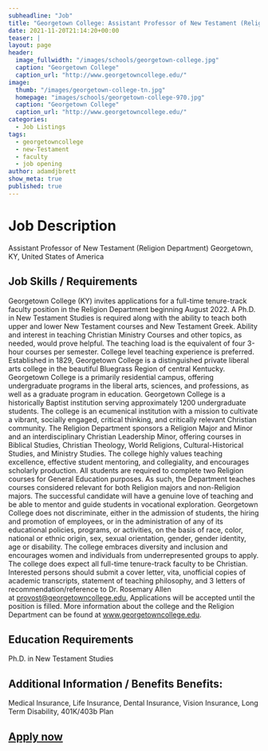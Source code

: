 ```yaml
---
subheadline: "Job"
title: "Georgetown College: Assistant Professor of New Testament (Religion Department)"
date: 2021-11-20T21:14:20+00:00
teaser: |
layout: page
header:
  image_fullwidth: "/images/schools/georgetown-college.jpg"
  caption: "Georgetown College"
  caption_url: "http://www.georgetowncollege.edu/"
image:
  thumb: "/images/georgetown-college-tn.jpg"
  homepage: "images/schools/georgetown-college-970.jpg"
  caption: "Georgetown College"
  caption_url: "http://www.georgetowncollege.edu/"
categories:
  - Job Listings
tags:
  - georgetowncollege
  - new-Testament
  - faculty
  - job opening
author: adamdjbrett
show_meta: true
published: true  
---
```

# Job Description
Assistant Professor of New Testament (Religion Department)
Georgetown, KY, United States of America

## Job Skills / Requirements
Georgetown College (KY) invites applications for a full-time tenure-track faculty position in the Religion Department beginning August 2022\. A Ph.D. in New Testament Studies is required along with the ability to teach both upper and lower New Testament courses and New Testament Greek. Ability and interest in teaching Christian Ministry Courses and other topics, as needed, would prove helpful. The teaching load is the equivalent of four 3-hour courses per semester. College level teaching experience is preferred. Established in 1829, Georgetown College is a distinguished private liberal arts college in the beautiful Bluegrass Region of central Kentucky. Georgetown College is a primarily residential campus, offering undergraduate programs in the liberal arts, sciences, and professions, as well as a graduate program in education. Georgetown College is a historically Baptist institution serving approximately 1200 undergraduate students. The college is an ecumenical institution with a mission to cultivate a vibrant, socially engaged, critical thinking, and critically relevant Christian community. The Religion Department sponsors a Religion Major and Minor and an interdisciplinary Christian Leadership Minor, offering courses in Biblical Studies, Christian Theology, World Religions, Cultural-Historical Studies, and Ministry Studies. The college highly values teaching excellence, effective student mentoring, and collegiality, and encourages scholarly production. All students are required to complete two Religion courses for General Education purposes. As such, the Department teaches courses considered relevant for both Religion majors and non-Religion majors. The successful candidate will have a genuine love of teaching and be able to mentor and guide students in vocational exploration. Georgetown College does not discriminate, either in the admission of students, the hiring and promotion of employees, or in the administration of any of its educational policies, programs, or activities, on the basis of race, color, national or ethnic origin, sex, sexual orientation, gender, gender identity, age or disability. The college embraces diversity and inclusion and encourages women and individuals from underrepresented groups to apply. The college does expect all full-time tenure-track faculty to be Christian. Interested persons should submit a cover letter, vita, unofficial copies of academic transcripts, statement of teaching philosophy, and 3 letters of recommendation/reference to Dr. Rosemary Allen at [provost@georgetowncollege.edu](mailto:provost@georgetowncollege.edu), Applications will be accepted until the position is filled. More information about the college and the Religion Department can be found at www.georgetowncollege.edu.


## Education Requirements
Ph.D. in New Testament Studies

## Additional Information / Benefits Benefits:
Medical Insurance, Life Insurance, Dental Insurance, Vision Insurance, Long Term Disability, 401K/403b Plan

## [Apply now](https://internal.joblinkapply.com/Joblink/6682/Job/Index/514410/assistant-professor-of-new-testament?ShowBackButton=True&BackUrl=%252fJoblink%252f6682%252fSearch%252fResults%253fIsInternal%253dTrue%2526savedSearchId%253d85e341d6-95f0-4160-aa22-7c49a0b7b4b0&fbclid=IwAR1RZEavA0IHKm29gGdhYPV4hS9H0n_IctN9rRy1N_JRGYbguVYfJHsFeBU)
